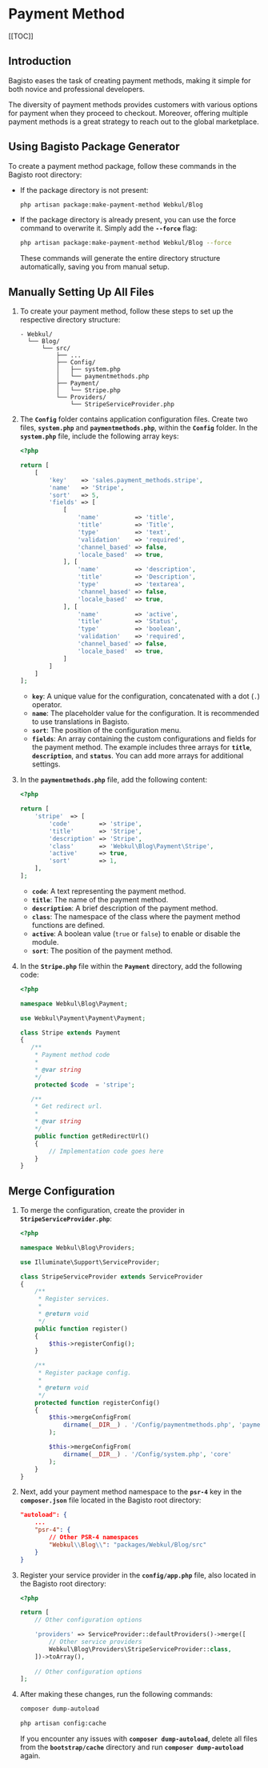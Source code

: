 # Payment Method

[[TOC]]

## Introduction

Bagisto eases the task of creating payment methods, making it simple for both novice and professional developers.

The diversity of payment methods provides customers with various options for payment when they proceed to checkout. Moreover, offering multiple payment methods is a great strategy to reach out to the global marketplace.

## Using Bagisto Package Generator

To create a payment method package, follow these commands in the Bagisto root directory:

- If the package directory is not present:

  ```sh
  php artisan package:make-payment-method Webkul/Blog
  ```

- If the package directory is already present, you can use the force command to overwrite it. Simply add the **`--force`** flag:

  ```sh
  php artisan package:make-payment-method Webkul/Blog --force
  ```

  These commands will generate the entire directory structure automatically, saving you from manual setup.

## Manually Setting Up All Files

1. To create your payment method, follow these steps to set up the respective directory structure:

    ```
    - Webkul/
      └── Blog/
          └── src/
              ├── ...
              ├── Config/
              │   ├── system.php
              │   └── paymentmethods.php
              ├── Payment/
              │   └── Stripe.php
              └── Providers/
                  └── StripeServiceProvider.php
    ```

2. The **`Config`** folder contains application configuration files. Create two files, **`system.php`** and **`paymentmethods.php`**, within the **`Config`** folder. In the **`system.php`** file, include the following array keys:

    ```php
    <?php

    return [
        [
            'key'    => 'sales.payment_methods.stripe',
            'name'   => 'Stripe',
            'sort'   => 5,
            'fields' => [
                [
                    'name'          => 'title',
                    'title'         => 'Title',
                    'type'          => 'text',
                    'validation'    => 'required',
                    'channel_based' => false,
                    'locale_based'  => true,
                ], [
                    'name'          => 'description',
                    'title'         => 'Description',
                    'type'          => 'textarea',
                    'channel_based' => false,
                    'locale_based'  => true,
                ], [
                    'name'          => 'active',
                    'title'         => 'Status',
                    'type'          => 'boolean',
                    'validation'    => 'required',
                    'channel_based' => false,
                    'locale_based'  => true,
                ]
            ]
        ]
    ];
    ```
    - **`key`**: A unique value for the configuration, concatenated with a dot (`.`) operator.
    - **`name`**: The placeholder value for the configuration. It is recommended to use translations in Bagisto.
    - **`sort`**: The position of the configuration menu.
    - **`fields`**: An array containing the custom configurations and fields for the payment method. The example includes three arrays for **`title`**, **`description`**, and **`status`**. You can add more arrays for additional settings.

3. In the **`paymentmethods.php`** file, add the following content:

    ```php
    <?php

    return [
        'stripe'  => [
            'code'        => 'stripe',
            'title'       => 'Stripe',
            'description' => 'Stripe',
            'class'       => 'Webkul\Blog\Payment\Stripe',
            'active'      => true,
            'sort'        => 1,
        ],
    ];
    ```
    - **`code`**: A text representing the payment method.
    - **`title`**: The name of the payment method.
    - **`description`**: A brief description of the payment method.
    - **`class`**: The namespace of the class where the payment method functions are defined.
    - **`active`**: A boolean value (`true` or `false`) to enable or disable the module.
    - **`sort`**: The position of the payment method.

4. In the **`Stripe.php`** file within the **`Payment`** directory, add the following code:

    ```php
    <?php

    namespace Webkul\Blog\Payment;

    use Webkul\Payment\Payment\Payment;

    class Stripe extends Payment
    {
       /**
        * Payment method code
        *
        * @var string
        */
        protected $code  = 'stripe';

       /**
        * Get redirect url.
        *
        * @var string
        */
        public function getRedirectUrl()
        {
            // Implementation code goes here
        }
    }
    ```
## Merge Configuration

1. To merge the configuration, create the provider in **`StripeServiceProvider.php`**:

    ```php
    <?php

    namespace Webkul\Blog\Providers;

    use Illuminate\Support\ServiceProvider;

    class StripeServiceProvider extends ServiceProvider
    {
        /**
         * Register services.
         *
         * @return void
         */
        public function register()
        {
            $this->registerConfig();
        }

        /**
         * Register package config.
         *
         * @return void
         */
        protected function registerConfig()
        {
            $this->mergeConfigFrom(
                dirname(__DIR__) . '/Config/paymentmethods.php', 'payment_methods'
            );

            $this->mergeConfigFrom(
                dirname(__DIR__) . '/Config/system.php', 'core'
            );
        }
    }
    ```

2. Next, add your payment method namespace to the **`psr-4`** key in the **`composer.json`** file located in the Bagisto root directory:

    ```json
    "autoload": {
        ...
        "psr-4": {
            // Other PSR-4 namespaces
            "Webkul\\Blog\\": "packages/Webkul/Blog/src"
        }
    }
    ```

3. Register your service provider in the **`config/app.php`** file, also located in the Bagisto root directory:

    ```php
    <?php

    return [
        // Other configuration options

        'providers' => ServiceProvider::defaultProviders()->merge([
            // Other service providers
            Webkul\Blog\Providers\StripeServiceProvider::class,
        ])->toArray(),
        
        // Other configuration options
    ];
    ```

4. After making these changes, run the following commands:

    ```sh
    composer dump-autoload
    ```

    ```sh
    php artisan config:cache
    ```

    If you encounter any issues with **`composer dump-autoload`**, delete all files from the **`bootstrap/cache`** directory and run **`composer dump-autoload`** again.